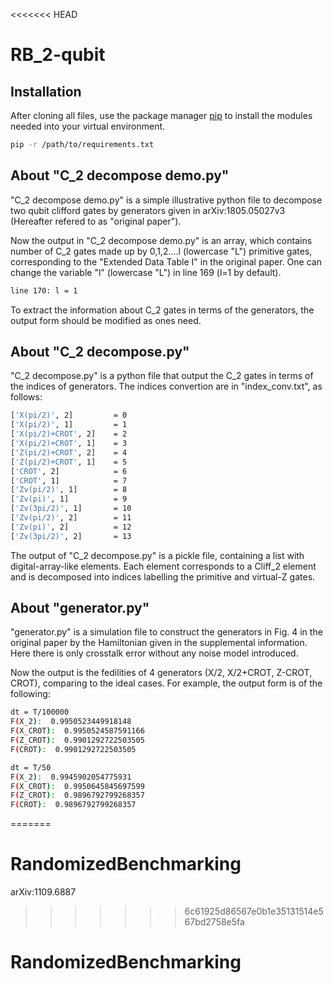 <<<<<<< HEAD
# RB_2-qubit
## Installation

After cloning all files, use the package manager [pip](https://pip.pypa.io/en/stable/) to install the modules needed into your virtual environment.

```bash
pip -r /path/to/requirements.txt
```

## About "C_2 decompose demo.py"

"C_2 decompose demo.py" is a simple illustrative python file to decompose two qubit clifford gates by generators given in arXiv:1805.05027v3 (Hereafter refered to as "original paper").

Now the output in "C_2 decompose demo.py" is an array, which contains number of C_2 gates made up by 0,1,2....l (lowercase "L") primitive gates, corresponding to the "Extended Data Table I" in the original paper. One can change the variable "l" (lowercase "L") in line 169 (l=1 by default).

```bash
line 170: l = 1
```

To extract the information about C_2 gates in terms of the generators, the output form should be modified as ones need.

## About "C_2 decompose.py"

"C_2 decompose.py" is a python file that output the C_2 gates in terms of the indices of generators. The indices convertion are in "index_conv.txt", as follows:

```bash
['X(pi/2)', 2]         = 0
['X(pi/2)', 1]         = 1
['X(pi/2)+CROT', 2]    = 2
['X(pi/2)+CROT', 1]    = 3
['Z(pi/2)+CROT', 2]    = 4
['Z(pi/2)+CROT', 1]    = 5
['CROT', 2]            = 6
['CROT', 1]            = 7
['Zv(pi/2)', 1]        = 8
['Zv(pi)', 1]          = 9
['Zv(3pi/2)', 1]       = 10
['Zv(pi/2)', 2]        = 11
['Zv(pi)', 2]          = 12
['Zv(3pi/2)', 2]       = 13
```

The output of "C_2 decompose.py" is a pickle file, containing a list with digital-array-like elements. Each element corresponds to a Cliff_2 element and is decomposed into indices labelling the primitive and virtual-Z gates.

## About "generator.py"

"generator.py" is a simulation file to construct the generators in Fig. 4 in the original paper by the Hamiltonian given in the supplemental information. Here there is only crosstalk error without any noise model introduced.

Now the output is the fedilities of 4 generators (X/2, X/2+CROT, Z-CROT, CROT), comparing to the ideal cases. For example, the output form is of the following:

```bash
dt = T/100000
F(X_2):  0.9950523449918148
F(X_CROT):  0.9950524587591166
F(Z_CROT):  0.9901292722503505
F(CROT):  0.9901292722503505

dt = T/50
F(X_2):  0.9945902054775931
F(X_CROT):  0.9950645845697599
F(Z_CROT):  0.9896792799268357
F(CROT):  0.9896792799268357
```
=======
# RandomizedBenchmarking
arXiv:1109.6887
>>>>>>> 6c61925d86567e0b1e35131514e567bd2758e5fa
# RandomizedBenchmarking
